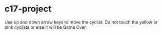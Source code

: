 # c17-project
Use up and down arrow keys to move the cyclist. Do not touch the yellow or pink cyclists or else it will be Game Over.
